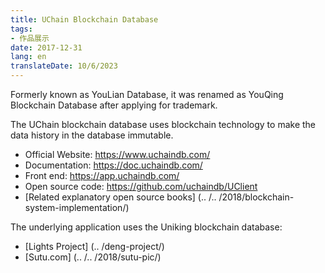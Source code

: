 ```yaml
---
title: UChain Blockchain Database
tags:
- 作品展示
date: 2017-12-31
lang: en
translateDate: 10/6/2023
---
```


Formerly known as YouLian Database, it was renamed as YouQing Blockchain Database after applying for trademark.

The UChain blockchain database uses blockchain technology to make the data history in the database immutable.

- Official Website: https://www.uchaindb.com/
- Documentation: https://doc.uchaindb.com/
- Front end: https://app.uchaindb.com/
- Open source code: https://github.com/uchaindb/UClient
- [Related explanatory open source books] (.. /.. /2018/blockchain-system-implementation/)

The underlying application uses the Uniking blockchain database:

- [Lights Project] (.. /deng-project/)
- [Sutu.com] (.. /.. /2018/sutu-pic/)

